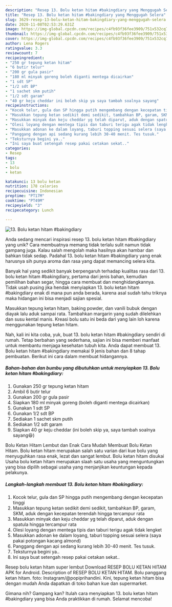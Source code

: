 ```yaml
---
description: "Resep 13. Bolu ketan hitam #bakingdiary yang Menggugah Selera"
title: "Resep 13. Bolu ketan hitam #bakingdiary yang Menggugah Selera"
slug: 3629-resep-13-bolu-ketan-hitam-bakingdiary-yang-menggugah-selera
date: 2020-11-08T02:53:29.631Z
image: https://img-global.cpcdn.com/recipes/c4fb93f36fee3909/751x532cq70/13-bolu-ketan-hitam-bakingdiary-foto-resep-utama.jpg
thumbnail: https://img-global.cpcdn.com/recipes/c4fb93f36fee3909/751x532cq70/13-bolu-ketan-hitam-bakingdiary-foto-resep-utama.jpg
cover: https://img-global.cpcdn.com/recipes/c4fb93f36fee3909/751x532cq70/13-bolu-ketan-hitam-bakingdiary-foto-resep-utama.jpg
author: Lena Rogers
ratingvalue: 3.3
reviewcount: 7
recipeingredient:
- "250 gr tepung ketan hitam"
- "6 butir telur"
- "200 gr gula pasir"
- "180 ml minyak goreng boleh diganti mentega dicairkan"
- "1 sdt SP"
- "1/2 sdt BP"
- "1 sachet skm putih"
- "1/2 sdt garam"
- "40 gr keju cheddar ini boleh skip ya saya tambah soalnya sayang"
recipeinstructions:
- "Kocok telur, gula dan SP hingga putih mengembang dengan kecepatan tinggi"
- "Masukkan tepung ketan sedikit demi sedikit, tambahkan BP, garam, SKM, aduk dengan kecepatan terendah hingga tercampur rata"
- "Masukkan minyak dan keju cheddar yg telah diparut, aduk dengan spatula hingga tercampur rata"
- "Olesi loyang dengan mentega tipis dan taburi terigu agak tidak lengket"
- "Masukkan adonan ke dalam loyang, taburi topping sesuai selera (saya pakai potongan kacang almond)"
- "Panggang dengan api sedang kurang lebih 30-40 menit. Tes tusuk."
- "Teksturnya begini ya.."
- "Ini saya buat setengah resep pakai cetakan sekat.."
categories:
- Resep
tags:
- 13
- bolu
- ketan

katakunci: 13 bolu ketan 
nutrition: 178 calories
recipecuisine: Indonesian
preptime: "PT17M"
cooktime: "PT49M"
recipeyield: "3"
recipecategory: Lunch

---
```



![13. Bolu ketan hitam #bakingdiary](https://img-global.cpcdn.com/recipes/c4fb93f36fee3909/751x532cq70/13-bolu-ketan-hitam-bakingdiary-foto-resep-utama.jpg)

Anda sedang mencari inspirasi resep 13. bolu ketan hitam #bakingdiary yang unik? Cara membuatnya memang tidak terlalu sulit namun tidak gampang juga. Kalau salah mengolah maka hasilnya akan hambar dan bahkan tidak sedap. Padahal 13. bolu ketan hitam #bakingdiary yang enak harusnya sih punya aroma dan rasa yang dapat memancing selera kita.

Banyak hal yang sedikit banyak berpengaruh terhadap kualitas rasa dari 13. bolu ketan hitam #bakingdiary, pertama dari jenis bahan, kemudian pemilihan bahan segar, hingga cara membuat dan menghidangkannya. Tidak usah pusing jika hendak menyiapkan 13. bolu ketan hitam #bakingdiary enak di mana pun anda berada, karena asal sudah tahu triknya maka hidangan ini bisa menjadi sajian spesial.

Masukkan tepung ketan hitam, baking powder, dan vanili bubuk dengan diayak lalu aduk sampai rata. Tambahkan margarin yang sudah dilelehkan dan susu kental manis. Kreasi bolu satu ini beda dari yang lain loh karena menggunakan tepung ketan hitam.


Nah, kali ini kita coba, yuk, buat 13. bolu ketan hitam #bakingdiary sendiri di rumah. Tetap berbahan yang sederhana, sajian ini bisa memberi manfaat untuk membantu menjaga kesehatan tubuh kita. Anda dapat membuat 13. Bolu ketan hitam #bakingdiary memakai 9 jenis bahan dan 8 tahap pembuatan. Berikut ini cara dalam membuat hidangannya.

<!--inarticleads1-->

##### Bahan-bahan dan bumbu yang dibutuhkan untuk menyiapkan 13. Bolu ketan hitam #bakingdiary:

1. Gunakan 250 gr tepung ketan hitam
1. Ambil 6 butir telur
1. Gunakan 200 gr gula pasir
1. Siapkan 180 ml minyak goreng (boleh diganti mentega dicairkan)
1. Gunakan 1 sdt SP
1. Gunakan 1/2 sdt BP
1. Sediakan 1 sachet skm putih
1. Sediakan 1/2 sdt garam
1. Siapkan 40 gr keju cheddar (ini boleh skip ya, saya tambah soalnya sayang😆)


Bolu Ketan Hitam Lembut dan Enak Cara Mudah Membuat Bolu Ketan Hitam. Bolu ketan hitam merupakan salah satu varian dari kue bolu yang menyuguhkan rasa enak, lezat dan sangat lembut. Bolu ketan hitam disukai Usaha bolu ketan hitam merupakan slaah satu usaha yang menguntungkan yang bisa dipilih sebagai usaha yang menjanjikan keuntungan kepada pelakunya. 

<!--inarticleads2-->

##### Langkah-langkah membuat 13. Bolu ketan hitam #bakingdiary:

1. Kocok telur, gula dan SP hingga putih mengembang dengan kecepatan tinggi
1. Masukkan tepung ketan sedikit demi sedikit, tambahkan BP, garam, SKM, aduk dengan kecepatan terendah hingga tercampur rata
1. Masukkan minyak dan keju cheddar yg telah diparut, aduk dengan spatula hingga tercampur rata
1. Olesi loyang dengan mentega tipis dan taburi terigu agak tidak lengket
1. Masukkan adonan ke dalam loyang, taburi topping sesuai selera (saya pakai potongan kacang almond)
1. Panggang dengan api sedang kurang lebih 30-40 menit. Tes tusuk.
1. Teksturnya begini ya..
1. Ini saya buat setengah resep pakai cetakan sekat..


Resep bolu ketan hitam super lembut Download RESEP BOLU KETAN HITAM APK for Android. Description of RESEP BOLU KETAN HITAM. Bolu panggang ketan hitam. foto: Instagram/@popiprihandini. Kini, tepung ketan hitam bisa dengan mudah Anda dapatkan di toko bahan kue dan supermarket. 

Gimana nih? Gampang kan? Itulah cara menyiapkan 13. bolu ketan hitam #bakingdiary yang bisa Anda praktikkan di rumah. Selamat mencoba!
